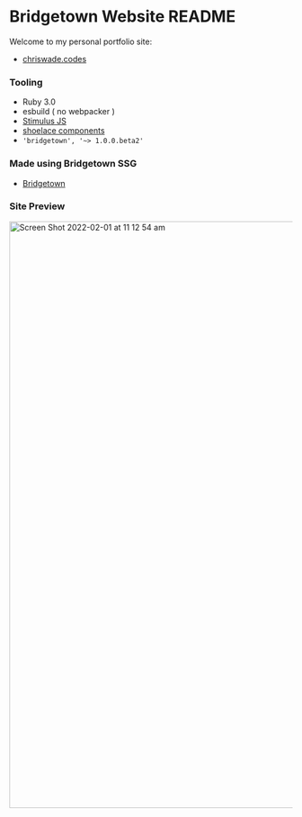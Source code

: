 # Bridgetown Website README

Welcome to my personal portfolio site:
- [chriswade.codes](https://chriswade.codes/)

### Tooling 

- Ruby 3.0
- esbuild ( no webpacker ) 
- [Stimulus JS](https://stimulus.hotwired.dev/)
- [shoelace components](https://shoelace.style/)
- `'bridgetown', '~> 1.0.0.beta2'`

### Made using Bridgetown SSG 
- [Bridgetown](https://edge.bridgetownrb.com/)

### Site Preview
<img width="1042" alt="Screen Shot 2022-02-01 at 11 12 54 am" src="https://user-images.githubusercontent.com/68096885/151893710-7b7a4a7c-1729-46bf-a562-8d2a0c77f099.png">
